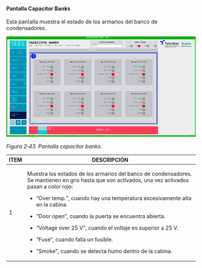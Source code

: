 #### Pantalla Capacitor Banks

Esta pantalla muestra el estado de los armarios del banco de condensadores.

![](../Resources/media/image59.png)

*Figura 2‑43. Pantalla capacitor banks.*

<table>
<colgroup>
<col style="width: 13<col style="width: 86</colgroup>
<thead>
<tr class="header">
<th>ITEM</th>
<th>DESCRIPCIÓN</th>
</tr>
</thead>
<tbody>
<tr class="odd">
<td>1</td>
<td><p>Muestra los estados de los armarios del banco de condensadores. Se mantienen en gris hasta que son activados, una
vez activados pasan a color rojo:</p>
<ul>
<li><p>“Over temp.”, cuando hay una temperatura excesivamente alta en la cabina.</p></li>
<li><p>“Door open”, cuando la puerta se encuentra abierta.</p></li>
<li><p>“Voltage over 25 V”, cuando el voltaje es superior a 25 V.</p></li>
<li><p>“Fuse”, cuando falla un fusible.</p></li>
<li><p>“Smoke”, cuando se detecta humo dentro de la cabina.</p></li>
</ul></td>
</tr>
</tbody>
</table>
